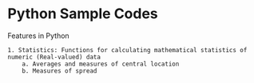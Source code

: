 # Python Sample Codes
Features in Python

    1. Statistics: Functions for calculating mathematical statistics of numeric (Real-valued) data
        a. Averages and measures of central location
        b. Measures of spread 
